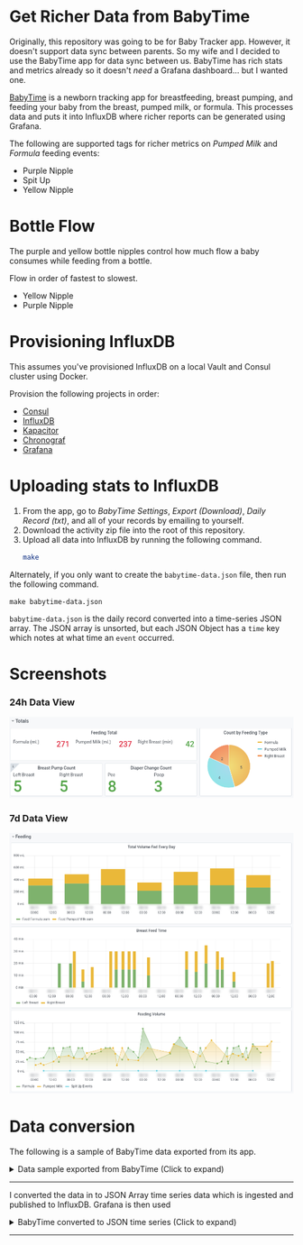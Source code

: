 # Get Richer Data from BabyTime

Originally, this repository was going to be for Baby Tracker app.  However, it
doesn't support data sync between parents.  So my wife and I decided to use the
BabyTime app for data sync between us.  BabyTime has rich stats and metrics
already so it doesn't _need_ a Grafana dashboard... but I wanted one.

[BabyTime][1] is a newborn tracking app for breastfeeding, breast pumping, and
feeding your baby from the breast, pumped milk, or formula.  This processes data
and puts it into InfluxDB where richer reports can be generated using Grafana.

The following are supported tags for richer metrics on _Pumped Milk_ and
_Formula_ feeding events:

- Purple Nipple
- Spit Up
- Yellow Nipple

# Bottle Flow

The purple and yellow bottle nipples control how much flow a baby consumes while
feeding from a bottle.

Flow in order of fastest to slowest.

- Yellow Nipple
- Purple Nipple

# Provisioning InfluxDB

This assumes you've provisioned InfluxDB on a local Vault and Consul cluster
using Docker.

Provision the following projects in order:

- [Consul][2]
- [InfluxDB][3]
- [Kapacitor][4]
- [Chronograf][5]
- [Grafana][6]

# Uploading stats to InfluxDB

1. From the app, go to _BabyTime Settings_, _Export (Download)_, _Daily Record
   (txt)_, and all of your records by emailing to yourself.
2. Download the activity zip file into the root of this repository.
3. Upload all data into InfluxDB by running the following command.
   ```bash
   make
   ```

Alternately, if you only want to create the `babytime-data.json` file, then run
the following command.

    make babytime-data.json

`babytime-data.json` is the daily record converted into a time-series JSON
array.  The JSON array is unsorted, but each JSON Object has a `time` key which
notes at what time an `event` occurred.

# Screenshots

### 24h Data View

![24h view of feeding and breast pumping][24h-view]

### 7d Data View

![7d view of feeding volume, spit up events, and breast feeding time][7d-view]

# Data conversion

The following is a sample of BabyTime data exported from its app.

<details><summary>Data sample exported from BabyTime (Click to expand)</summary>

---

```
YYYY-MM-DD 04:47 PM
Type: Pumped Milk
Pumped Milk Total Amount(ml): 77 (ml)
Memo: Yellow Nipple
====================
YYYY-MM-DD 04:23 PM ~ YYYY-MM-DD 04:45 PM
Type: Breastfeeding (right)
Duration: 22 (min)
Breastfeeding Right: 22 (min)
Memo: Shield, let down
====================
YYYY-MM-DD 04:15 PM
Type: Pee
Diaper type: Pee
====================
YYYY-MM-DD 02:30 PM
Type: Pee
Diaper type: Both
====================
YYYY-MM-DD 01:55 PM
Type: Pumped Milk
Pumped Milk Total Amount(ml): 65 (ml)
Memo: Purple Nipple
====================
YYYY-MM-DD 01:30 PM ~ YYYY-MM-DD 01:50 PM
Type: Breastfeeding (right)
Duration: 20 (min)
Breastfeeding Right: 20 (min)
Memo: Shield
====================
YYYY-MM-DD 12:15 PM ~ YYYY-MM-DD 12:30 PM
Type: Pumping
Duration: 15 (min)
Pumping Left: 14 (min)
Pumping Right: 15 (min)
Pumping Total Amount(ml): 32 (ml)
Pumping Left Amount(ml): 15 (ml)
Pumping Right Amount(ml): 17 (ml)
Memo: Bottle Fed
====================
```

</details>

---

I converted the data in to JSON Array time series data which is ingested and
published to InfluxDB.  Grafana is then used

<details><summary>BabyTime converted to JSON time series (Click to expand)</summary>

---

```json
[
    {
        "event": "Feed Pumped Milk",
        "feed_pump_ml": 77,
        "notes": "Yellow Nipple",
        "time": "YYYY-MM-DD 04:47 PM EDT",
        "yellow_nipple": true
    },
    {
        "duration_min": 22,
        "event": "Breastfeeding",
        "feed_breast_right_min": 22,
        "notes": "Shield, let down",
        "time": "YYYY-MM-DD 04:23 PM EDT"
    },
    {
        "diaper_type": "Pee",
        "event": "Change Diaper",
        "pee": true,
        "time": "YYYY-MM-DD 04:15 PM EDT"
    },
    {
        "diaper_type": "Both",
        "event": "Change Diaper",
        "pee": true,
        "poop": true,
        "time": "YYYY-MM-DD 02:30 PM EDT"
    },
    {
        "event": "Feed Pumped Milk",
        "feed_pump_ml": 65,
        "notes": "Purple Nipple",
        "purple_nipple": true,
        "time": "YYYY-MM-DD 01:55 PM EDT"
    },
    {
        "duration_min": 20,
        "event": "Breastfeeding",
        "feed_breast_right_min": 20,
        "notes": "Shield",
        "time": "YYYY-MM-DD 01:30 PM EDT"
    },
    {
        "duration_min": 15,
        "event": "Pumping",
        "notes": "Bottle Fed",
        "pump_left_breast_min": 14,
        "pump_left_breast_ml": 15,
        "pump_right_breast_min": 15,
        "pump_right_breast_ml": 17,
        "pump_total_ml": 32,
        "time": "YYYY-MM-DD 12:15 PM EDT"
    }
]
```

</details>

---

[1]: https://www.babytime.care/
[2]: https://github.com/samrocketman/docker-compose-ha-consul-vault-ui
[3]: https://github.com/samrocketman/consul-influxdb
[4]: https://github.com/samrocketman/consul-kapacitor
[5]: https://github.com/samrocketman/consul-chronograf
[6]: https://github.com/samrocketman/consul-grafana
[24h-view]: ./dashboards/grafana/24h-data-view.png
[7d-view]: ./dashboards/grafana/7d-data-view.png
